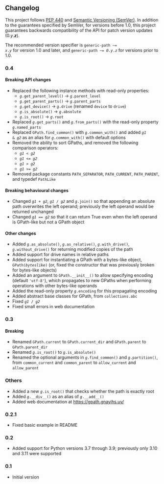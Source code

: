 ## Changelog

This project follows [PEP 440](https://peps.python.org/pep-0440/) and [Semantic Versioning (SemVer)](https://semver.org/spec/v2.0.0.html). In addition to the guarantees specified by SemVer, for versions before 1.0, this project guarantees backwards compatibility of the API for patch version updates (0.<var>y</var>.<b><var>z</var></b>).

The recommended version specifier is <code>generic-path ~= <var>x</var>.<var>y</var></code> for version 1.0 and later, and <code>generic-path ~= <var>0</var>.<var>y</var>.<var>z</var></code> for versions prior to 1.0.

### 0.4

#### Breaking API changes

- Replaced the following instance methods with read-only properties:
	- <code><var>g</var>.get_parent_level()</code> → <code><var>g</var>.parent_level</code>
	- <code><var>g</var>.get_parent_parts()</code> → <code><var>g</var>.parent_parts</code>
	- <code><var>g</var>.get_device()</code> → <code><var>g</var>.drive</code> (renamed `device` to `drive`)
	- <code><var>g</var>.is_absolute()</code> → <code><var>g</var>.absolute</code>
	- <code><var>g</var>.is_root()</code> → <code><var>g</var>.root</code>
- Replaced <code><var>g</var>.get_parts()</code> and <code><var>g</var>.from_parts()</code> with the read-only property <code><var>g</var>.named_parts</code>
- Replaced `GPath.find_common()` with <code><var>g</var>.common_with()</code> and added <code><var>g1</var> & <var>g2</var></code> as an alias for <code><var>g</var>.common_with()</code> with default options
- Removed the ability to sort GPaths, and removed the following comparison operators:
	- <code><var>g1</var> < <var>g2</var></code>
	- <code><var>g1</var> <= <var>g2</var></code>
	- <code><var>g1</var> > <var>g2</var></code>
	- <code><var>g1</var> >= <var>g2</var></code>
- Removed package constants `PATH_SEPARATOR`, `PATH_CURRENT`, `PATH_PARENT`, and typedef `PathLike`

#### Breaking behavioural changes

- Changed <code><var>g1</var> + <var>g2</var></code>, <code><var>g1</var> / <var>g2</var></code> and <code><var>g</var>.join()</code> so that appending an absolute path overwrites the left operand; previously the left operand would be returned unchanged
- Changed <code><var>g1</var> == <var>g2</var></code> so that it can return True even when the left operand is GPath-like but not a GPath object

#### Other changes

- Added <code><var>g</var>.as_absolute()</code>, <code><var>g</var>.as_relative()</code>, <code><var>g</var>.with_drive()</code>, <code><var>g</var>.without_drive()</code> for returning modified copies of the path
- Added support for drive names in relative paths
- Added support for instantiating a GPath with a bytes-like object, <code>GPath(<var>byteslike</var>)</code> (or, fixed the constructor that was previously broken for bytes-like objects)
- Added an argument to `GPath.__init__()` to allow specifying encoding (default `'utf-8'`), which propagates to new GPaths when performing operations with other bytes-like operands
- Added the read-only property <code><var>g</var>.encoding</code> for this propagating encoding
- Added abstract base classes for GPath, from `collections.abc`
- Fixed <code><var>g1</var> / <var>g2</var></code>
- Fixed small errors in web documentation

### 0.3

#### Breaking

- Renamed `GPath.current` to `GPath.current_dir` and `GPath.parent` to `GPath.parent_dir`
- Renamed <code><var>g</var>.is_root()</code> to <code><var>g</var>.is_absolute()</code>
- Renamed the optional arguments in <code><var>g</var>.find_common()</code> and <code><var>g</var>.partition()</code>, from `common_current` and `common_parent` to `allow_current` and `allow_parent`

### Others

- Added a new <code><var>g</var>.is_root()</code> that checks whether the path is exactly root
- Added <code><var>g</var>.\_\_div\_\_()</code> as an alias of <code><var>g</var>.\_\_add\_\_()</code>
- Added web documentation at https://gpath.gnayihs.uy/

### 0.2.1

- Fixed basic example in README

### 0.2

- Added support for Python versions 3.7 through 3.9; previously only 3.10 and 3.11 were supported

### 0.1

- Initial version

